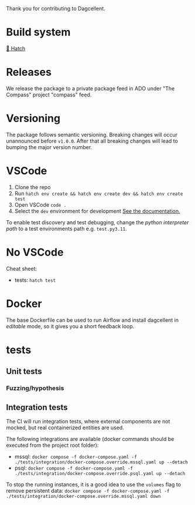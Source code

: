 Thank you for contributing to Dagcellent.

# Build system
[🐣 Hatch](https://hatch.pypa.io/latest/)

# Releases
We release the package to a private package feed in ADO under "The Compass" project "compass" feed.

# Versioning
The package follows semantic versioning. Breaking changes will occur unannounced before `v1.0.0`. After that all breaking changes will lead to bumping the major version number.

# VSCode
1. Clone the repo
1. Run `hatch env create && hatch env create dev && hatch env create test`
1. Open VSCode `code .`
1. Select the `dev` environment for development [See the documentation.](https://hatch.pypa.io/latest/how-to/integrate/vscode/)

To enable test discovery and test debugging, change the *python interpreter path* to a test environments path e.g. `test.py3.11`.

# No VSCode
Cheat sheet:
- tests: `hatch test`

# Docker
The base Dockerfile can be used to run Airflow and install dagcellent in _editable_ mode, so it gives you a short feedback loop.

# tests
## Unit tests
### Fuzzing/hypothesis

## Integration tests
The CI will run integration tests, where external components are not mocked, but real containerized entities are used.


The following integrations are available (docker commands should be executed from the project root folder):
- mssql: `docker compose -f docker-compose.yaml -f ./tests/integration/docker-compose.override.mssql.yaml up --detach`
- psql: `docker compose -f docker-compose.yaml -f ./tests/integration/docker-compose.override.psql.yaml up --detach`

To stop the running instances, it is a good idea to use the `volumes` flag to remove persistent data:
`docker compose -f docker-compose.yaml -f ./tests/integration/docker-compose.override.mssql.yaml down`
